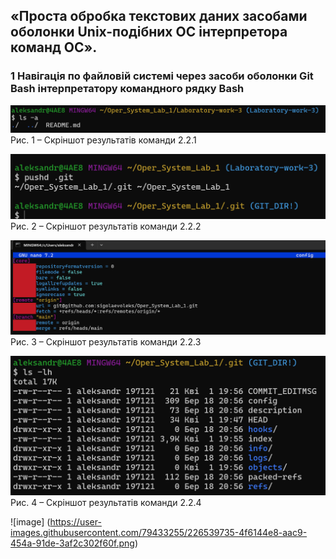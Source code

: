 ## «Проста обробка текстових даних засобами оболонки Unix-подібних ОС інтерпретора команд ОС».
### 1 Навігація по файловій системі через засоби оболонки Git Bash інтерпретатору командного рядку Bash

![Скріншот 2.2.1](Laboratory-work-3/2.2.1.png)
Рис. 1 – Скріншот результатів команди 2.2.1

![Скріншот 2.2.2](Laboratory-work-3/2.2.2.png)
Рис. 2 – Скріншот результатів команди 2.2.2

![Скріншот 2.2.3](Laboratory-work-3/2.2.3.png)
Рис. 3 – Скріншот результатів команди 2.2.3

![Скріншот 2.2.4](Laboratory-work-3/2.2.4.png)
Рис. 4 – Скріншот результатів команди 2.2.4

![image] (https://user-images.githubusercontent.com/79433255/226539735-4f6144e8-aac9-454a-91de-3af2c302f60f.png)

